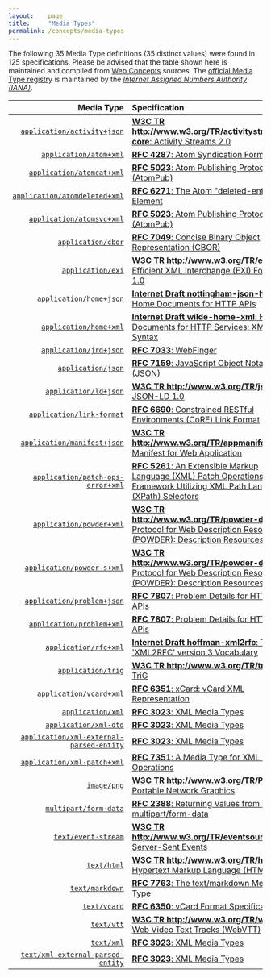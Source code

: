 ```yaml
---
layout:    page
title:     "Media Types"
permalink: /concepts/media-types
---
```




The following 35 Media Type definitions (35 distinct values) were found in 125 specifications. Please be advised that the table shown here is maintained and compiled from [Web Concepts](/) sources. The [official Media Type registry](http://www.iana.org/assignments/media-types/media-types.xhtml) is maintained by the [*Internet Assigned Numbers Authority (IANA)*](http://www.iana.org/).

Media Type | Specification
-------: | :-------
[`application/activity+json`](/concepts/media-type/application/activity+json) | [**W3C TR http://www.w3.org/TR/activitystreams-core**: Activity Streams 2.0](/specs/W3C/TR/activitystreams-core "This specification details a model for representing potential and completed activities using the JSON format.")
[`application/atom+xml`](/concepts/media-type/application/atom+xml) | [**RFC 4287**: Atom Syndication Format](/specs/IETF/RFC/4287 "Atom is an XML-based document format that describes lists of related information known as &#34;feeds&#34;. Feeds are composed of a number of items, known as &#34;entries&#34;, each with an extensible set of attached metadata. For example, each entry has a title.")
[`application/atomcat+xml`](/concepts/media-type/application/atomcat+xml) | [**RFC 5023**: Atom Publishing Protocol (AtomPub)](/specs/IETF/RFC/5023 "The Atom Publishing Protocol (AtomPub) is an application-level protocol for publishing and editing Web resources. The protocol is based on HTTP transfer of Atom-formatted representations. The Atom format is documented in the Atom Syndication Format.")
[`application/atomdeleted+xml`](/concepts/media-type/application/atomdeleted+xml) | [**RFC 6271**: The Atom "deleted-entry" Element](/specs/IETF/RFC/6271 "This specification adds mechanisms to the Atom Syndication Format that publishers of Atom Feed and Entry documents can use to explicitly identify Atom entries that have been removed.")
[`application/atomsvc+xml`](/concepts/media-type/application/atomsvc+xml) | [**RFC 5023**: Atom Publishing Protocol (AtomPub)](/specs/IETF/RFC/5023 "The Atom Publishing Protocol (AtomPub) is an application-level protocol for publishing and editing Web resources. The protocol is based on HTTP transfer of Atom-formatted representations. The Atom format is documented in the Atom Syndication Format.")
[`application/cbor`](/concepts/media-type/application/cbor) | [**RFC 7049**: Concise Binary Object Representation (CBOR)](/specs/IETF/RFC/7049 "The Concise Binary Object Representation (CBOR) is a data format whose design goals include the possibility of extremely small code size, fairly small message size, and extensibility without the need for version negotiation. These design goals make it different from earlier binary serializations such as ASN.1 and MessagePack.")
[`application/exi`](/concepts/media-type/application/exi) | [**W3C TR http://www.w3.org/TR/exi**: Efficient XML Interchange (EXI) Format 1.0](/specs/W3C/TR/exi "This document is the specification of the Efficient XML Interchange (EXI) format. EXI is a very compact representation for the Extensible Markup Language (XML) Information Set that is intended to simultaneously optimize performance and the utilization of computational resources. The EXI format uses a hybrid approach drawn from the information and formal language theories, plus practical techniques verified by measurements, for entropy encoding XML information. Using a relatively simple algorithm, which is amenable to fast and compact implementation, and a small set of datatype representations, it reliably produces efficient encodings of XML event streams. The grammar production system and format definition of EXI are presented.")
[`application/home+json`](/concepts/media-type/application/home+json) | [**Internet Draft nottingham-json-home**: Home Documents for HTTP APIs](/specs/IETF/I-D/nottingham-json-home "This document proposes a &#34;home document&#34; format for non-browser HTTP clients.")
[`application/home+xml`](/concepts/media-type/application/home+xml) | [**Internet Draft wilde-home-xml**: Home Documents for HTTP Services: XML Syntax](/specs/IETF/I-D/wilde-home-xml "The specification for HTTP API Home Documents provides a JSON syntax only. This specification provides an XML syntax for the same data model, so that the concept of Home Documents can be consistently exposed in both JSON- and XML-based HTTP APIs. It also defines the link relation type &#34;home&#34; so that applications can identify links to home documents.")
[`application/jrd+json`](/concepts/media-type/application/jrd+json) | [**RFC 7033**: WebFinger](/specs/IETF/RFC/7033 "This specification defines the WebFinger protocol, which can be used to discover information about people or other entities on the Internet using standard HTTP methods. WebFinger discovers information for a URI that might not be usable as a locator otherwise, such as account or email URIs.")
[`application/json`](/concepts/media-type/application/json) | [**RFC 7159**: JavaScript Object Notation (JSON)](/specs/IETF/RFC/7159 "JavaScript Object Notation (JSON) is a lightweight, text-based, language-independent data interchange format. It was derived from the ECMAScript Programming Language Standard. JSON defines a small set of formatting rules for the portable representation of structured data.")
[`application/ld+json`](/concepts/media-type/application/ld+json) | [**W3C TR http://www.w3.org/TR/json-ld**: JSON-LD 1.0](/specs/W3C/TR/json-ld "JSON is a useful data serialization and messaging format. This specification defines JSON-LD, a JSON-based format to serialize Linked Data. The syntax is designed to easily integrate into deployed systems that already use JSON, and provides a smooth upgrade path from JSON to JSON-LD. It is primarily intended to be a way to use Linked Data in Web-based programming environments, to build interoperable Web services, and to store Linked Data in JSON-based storage engines.")
[`application/link-format`](/concepts/media-type/application/link-format) | [**RFC 6690**: Constrained RESTful Environments (CoRE) Link Format](/specs/IETF/RFC/6690 "This specification defines Web Linking using a link format for use by constrained web servers to describe hosted resources, their attributes, and other relationships between links. Based on the HTTP Link Header field defined in RFC 5988, the Constrained RESTful Environments (CoRE) Link Format is carried as a payload and is assigned an Internet media type. &#34;RESTful&#34; refers to the Representational State Transfer (REST) architecture. A well-known URI is defined as a default entry point for requesting the links hosted by a server.")
[`application/manifest+json`](/concepts/media-type/application/manifest+json) | [**W3C TR http://www.w3.org/TR/appmanifest**: Manifest for Web Application](/specs/W3C/TR/appmanifest "This specification defines a JSON-based manifest that provides developers with a centralized place to put metadata associated with a web application. This includes, but is not limited to, the web application's name, links to icons, as well as the preferred URL to open when a user launches the web application. The manifest also allows developers to declare a default orientation for their web application, as well as providing the ability to set the display mode for the application (e.g., in fullscreen). Additionally, the manifest allows a developer to &#34;scope&#34; a web application to a URL. This restricts the URLs to which the application can be navigated and provides a means to &#34;deep link&#34; into a web application from other applications. Using this metadata, user agents can provide developers with means to create user experiences that are more comparable to that of a native application. In addition, this specification defines the manifest link type, which provides a declarative means for a document to be associated with a manifest.")
[`application/patch-ops-error+xml`](/concepts/media-type/application/patch-ops-error+xml) | [**RFC 5261**: An Extensible Markup Language (XML) Patch Operations Framework Utilizing XML Path Language (XPath) Selectors](/specs/IETF/RFC/5261 "Extensible Markup Language (XML) documents are widely used as containers for the exchange and storage of arbitrary data in today's systems. In order to send changes to an XML document, an entire copy of the new version must be sent, unless there is a means of indicating only the portions that have changed. This document describes an XML patch framework utilizing XML Path language (XPath) selectors. These selector values and updated new data content constitute the basis of patch operations described in this document. In addition to them, with basic <add>, <replace>, and <remove> directives a set of patches can then be applied to update an existing XML document.")
[`application/powder+xml`](/concepts/media-type/application/powder+xml) | [**W3C TR http://www.w3.org/TR/powder-dr**: Protocol for Web Description Resources (POWDER): Description Resources](/specs/W3C/TR/powder-dr "The purpose of the Protocol for Web Description Resources (POWDER) is to provide a means for individuals or organizations to describe a group of resources through the publication of machine-readable metadata, as motivated by the POWDER Use Cases. This document details the creation and lifecycle of Description Resources (DRs), which encapsulate such metadata. These are typically represented in a highly constrained XML dialect that is relatively human-readable. The meaning of such DRs are underpinned by formal semantics, accessible by performing a GRDDL Transform.")
[`application/powder-s+xml`](/concepts/media-type/application/powder-s+xml) | [**W3C TR http://www.w3.org/TR/powder-dr**: Protocol for Web Description Resources (POWDER): Description Resources](/specs/W3C/TR/powder-dr "The purpose of the Protocol for Web Description Resources (POWDER) is to provide a means for individuals or organizations to describe a group of resources through the publication of machine-readable metadata, as motivated by the POWDER Use Cases. This document details the creation and lifecycle of Description Resources (DRs), which encapsulate such metadata. These are typically represented in a highly constrained XML dialect that is relatively human-readable. The meaning of such DRs are underpinned by formal semantics, accessible by performing a GRDDL Transform.")
[`application/problem+json`](/concepts/media-type/application/problem+json) | [**RFC 7807**: Problem Details for HTTP APIs](/specs/IETF/RFC/7807 "This document defines a &#34;problem detail&#34; as a way to carry machine-readable details of errors in a HTTP response, to avoid the need to invent new error response formats for HTTP APIs.")
[`application/problem+xml`](/concepts/media-type/application/problem+xml) | [**RFC 7807**: Problem Details for HTTP APIs](/specs/IETF/RFC/7807 "This document defines a &#34;problem detail&#34; as a way to carry machine-readable details of errors in a HTTP response, to avoid the need to invent new error response formats for HTTP APIs.")
[`application/rfc+xml`](/concepts/media-type/application/rfc+xml) | [**Internet Draft hoffman-xml2rfc**: The 'XML2RFC' version 3 Vocabulary](/specs/IETF/I-D/hoffman-xml2rfc " This document defines the &#34;XML2RFC&#34; version 3 vocabulary; an XML-based language used for writing RFCs and Internet-Drafts. It is heavily derived from the version 2 vocabulary that is also under discussion. This document obsoletes the v2 grammar described in RFC 2629 and its expected followup, draft-reschke-xml2rfc.")
[`application/trig`](/concepts/media-type/application/trig) | [**W3C TR http://www.w3.org/TR/trig**: TriG](/specs/W3C/TR/trig "The Resource Description Framework (RDF) is a general-purpose language for representing information in the Web. This document defines a textual syntax for RDF called TriG that allows an RDF dataset to be completely written in a compact and natural text form, with abbreviations for common usage patterns and datatypes. TriG is an extension of the Turtle [turtle] format.")
[`application/vcard+xml`](/concepts/media-type/application/vcard+xml) | [**RFC 6351**: xCard: vCard XML Representation](/specs/IETF/RFC/6351 "This document defines the XML schema of the vCard data format.")
[`application/xml`](/concepts/media-type/application/xml) | [**RFC 3023**: XML Media Types](/specs/IETF/RFC/3023 "This document standardizes five new media types - text/xml, application/xml, text/xml-external-parsed-entity, application/xml-external-parsed-entity, and application/xml-dtd - for use in exchanging network entities that are related to the Extensible Markup Language (XML). This document also standardizes a convention (using the suffix '+xml') for naming media types outside of these five types when those media types represent XML MIME (Multipurpose Internet Mail Extensions) entities. XML MIME entities are currently exchanged via the HyperText Transfer Protocol on the World Wide Web, are an integral part of the WebDAV protocol for remote web authoring, and are expected to have utility in many domains.")
[`application/xml-dtd`](/concepts/media-type/application/xml-dtd) | [**RFC 3023**: XML Media Types](/specs/IETF/RFC/3023 "This document standardizes five new media types - text/xml, application/xml, text/xml-external-parsed-entity, application/xml-external-parsed-entity, and application/xml-dtd - for use in exchanging network entities that are related to the Extensible Markup Language (XML). This document also standardizes a convention (using the suffix '+xml') for naming media types outside of these five types when those media types represent XML MIME (Multipurpose Internet Mail Extensions) entities. XML MIME entities are currently exchanged via the HyperText Transfer Protocol on the World Wide Web, are an integral part of the WebDAV protocol for remote web authoring, and are expected to have utility in many domains.")
[`application/xml-external-parsed-entity`](/concepts/media-type/application/xml-external-parsed-entity) | [**RFC 3023**: XML Media Types](/specs/IETF/RFC/3023 "This document standardizes five new media types - text/xml, application/xml, text/xml-external-parsed-entity, application/xml-external-parsed-entity, and application/xml-dtd - for use in exchanging network entities that are related to the Extensible Markup Language (XML). This document also standardizes a convention (using the suffix '+xml') for naming media types outside of these five types when those media types represent XML MIME (Multipurpose Internet Mail Extensions) entities. XML MIME entities are currently exchanged via the HyperText Transfer Protocol on the World Wide Web, are an integral part of the WebDAV protocol for remote web authoring, and are expected to have utility in many domains.")
[`application/xml-patch+xml`](/concepts/media-type/application/xml-patch+xml) | [**RFC 7351**: A Media Type for XML Patch Operations](/specs/IETF/RFC/7351 "The XML Patch media type &#34;application/xml-patch+xml&#34; defines an XML document structure for expressing a sequence of patch operations that are applied to an XML document. The XML Patch document format's foundations are defined in RFC 5261, this specification defines a document format and a media type registration, so that XML Patch documents can be labeled with a media type, for example in HTTP conversations. In addition to the media type registration, this specification also updates RFC 5261 in some aspects, limiting these updates to cases where RFC 5261 needed to be fixed, or was hard to understand.")
[`image/png`](/concepts/media-type/image/png) | [**W3C TR http://www.w3.org/TR/PNG**: Portable Network Graphics](/specs/W3C/TR/PNG "This document describes PNG (Portable Network Graphics), an extensible file format for the lossless, portable, well-compressed storage of raster images. PNG provides a patent-free replacement for GIF and can also replace many common uses of TIFF. Indexed-color, grayscale, and truecolor images are supported, plus an optional alpha channel. Sample depths range from 1 to 16 bits. PNG is designed to work well in online viewing applications, such as the World Wide Web, so it is fully streamable with a progressive display option. PNG is robust, providing both full file integrity checking and simple detection of common transmission errors. Also, PNG can store gamma and chromaticity data for improved color matching on heterogeneous platforms.")
[`multipart/form-data`](/concepts/media-type/multipart/form-data) | [**RFC 2388**: Returning Values from Forms: multipart/form-data](/specs/IETF/RFC/2388 "This specification defines an Internet Media Type, multipart/form-data, which can be used by a wide variety of applications and transported by a wide variety of protocols as a way of returning a set of values as the result of a user filling out a form.")
[`text/event-stream`](/concepts/media-type/text/event-stream) | [**W3C TR http://www.w3.org/TR/eventsource**: Server-Sent Events](/specs/W3C/TR/eventsource " specification defines an API for opening an HTTP connection for receiving push notifications from a server in the form of DOM events. The API is designed such that it can be extended to work with other push notification schemes such as Push SMS.")
[`text/html`](/concepts/media-type/text/html) | [**W3C TR http://www.w3.org/TR/html4**: Hypertext Markup Language (HTML)](/specs/W3C/TR/html4 "This specification defines the HyperText Markup Language (HTML), the publishing language of the World Wide Web. This specification defines HTML 4.01, which is a subversion of HTML 4. In addition to the text, multimedia, and hyperlink features of the previous versions of HTML (HTML 3.2 and HTML 2.0), HTML 4 supports more multimedia options, scripting languages, style sheets, better printing facilities, and documents that are more accessible to users with disabilities. HTML 4 also takes great strides towards the internationalization of documents, with the goal of making the Web truly World Wide.")
[`text/markdown`](/concepts/media-type/text/markdown) | [**RFC 7763**: The text/markdown Media Type](/specs/IETF/RFC/7763 "This document registers the text/markdown media type for use with Markdown, a family of plain-text formatting syntaxes that optionally can be converted to formal markup languages such as HTML.")
[`text/vcard`](/concepts/media-type/text/vcard) | [**RFC 6350**: vCard Format Specification](/specs/IETF/RFC/6350 "This document defines the vCard data format for representing and exchanging a variety of information about individuals and other entities (e.g., formatted and structured name and delivery addresses, email address, multiple telephone numbers, photograph, logo, audio clips, etc.). This document obsoletes RFCs 2425, 2426, and 4770, and updates RFC 2739.")
[`text/vtt`](/concepts/media-type/text/vtt) | [**W3C TR http://www.w3.org/TR/webvtt**: Web Video Text Tracks (WebVTT)](/specs/W3C/TR/webvtt "This specification defines WebVTT, the Web Video Text Tracks format. Its main use is for marking up external text track resources in connection with the HTML <track> element. WebVTT files provide captions or subtitles for video content, and also text video descriptions, chapters for content navigation, and more generally any form of metadata that is time-aligned with audio or video content.")
[`text/xml`](/concepts/media-type/text/xml) | [**RFC 3023**: XML Media Types](/specs/IETF/RFC/3023 "This document standardizes five new media types - text/xml, application/xml, text/xml-external-parsed-entity, application/xml-external-parsed-entity, and application/xml-dtd - for use in exchanging network entities that are related to the Extensible Markup Language (XML). This document also standardizes a convention (using the suffix '+xml') for naming media types outside of these five types when those media types represent XML MIME (Multipurpose Internet Mail Extensions) entities. XML MIME entities are currently exchanged via the HyperText Transfer Protocol on the World Wide Web, are an integral part of the WebDAV protocol for remote web authoring, and are expected to have utility in many domains.")
[`text/xml-external-parsed-entity`](/concepts/media-type/text/xml-external-parsed-entity) | [**RFC 3023**: XML Media Types](/specs/IETF/RFC/3023 "This document standardizes five new media types - text/xml, application/xml, text/xml-external-parsed-entity, application/xml-external-parsed-entity, and application/xml-dtd - for use in exchanging network entities that are related to the Extensible Markup Language (XML). This document also standardizes a convention (using the suffix '+xml') for naming media types outside of these five types when those media types represent XML MIME (Multipurpose Internet Mail Extensions) entities. XML MIME entities are currently exchanged via the HyperText Transfer Protocol on the World Wide Web, are an integral part of the WebDAV protocol for remote web authoring, and are expected to have utility in many domains.")
